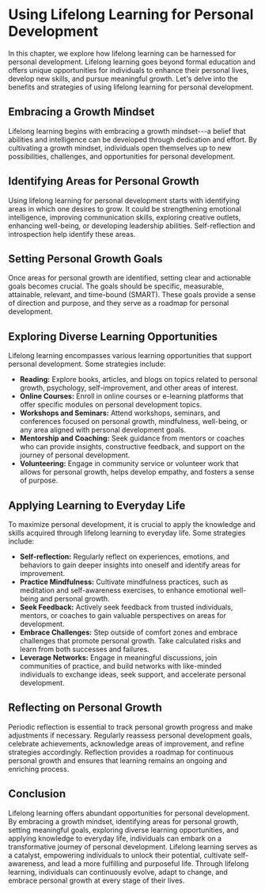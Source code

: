 Using Lifelong Learning for Personal Development
=========================================================

In this chapter, we explore how lifelong learning can be harnessed for personal development. Lifelong learning goes beyond formal education and offers unique opportunities for individuals to enhance their personal lives, develop new skills, and pursue meaningful growth. Let's delve into the benefits and strategies of using lifelong learning for personal development.

Embracing a Growth Mindset
--------------------------

Lifelong learning begins with embracing a growth mindset---a belief that abilities and intelligence can be developed through dedication and effort. By cultivating a growth mindset, individuals open themselves up to new possibilities, challenges, and opportunities for personal development.

Identifying Areas for Personal Growth
-------------------------------------

Using lifelong learning for personal development starts with identifying areas in which one desires to grow. It could be strengthening emotional intelligence, improving communication skills, exploring creative outlets, enhancing well-being, or developing leadership abilities. Self-reflection and introspection help identify these areas.

Setting Personal Growth Goals
-----------------------------

Once areas for personal growth are identified, setting clear and actionable goals becomes crucial. The goals should be specific, measurable, attainable, relevant, and time-bound (SMART). These goals provide a sense of direction and purpose, and they serve as a roadmap for personal development.

Exploring Diverse Learning Opportunities
----------------------------------------

Lifelong learning encompasses various learning opportunities that support personal development. Some strategies include:

* **Reading:** Explore books, articles, and blogs on topics related to personal growth, psychology, self-improvement, and other areas of interest.
* **Online Courses:** Enroll in online courses or e-learning platforms that offer specific modules on personal development topics.
* **Workshops and Seminars:** Attend workshops, seminars, and conferences focused on personal growth, mindfulness, well-being, or any area aligned with personal development goals.
* **Mentorship and Coaching:** Seek guidance from mentors or coaches who can provide insights, constructive feedback, and support on the journey of personal development.
* **Volunteering:** Engage in community service or volunteer work that allows for personal growth, helps develop empathy, and fosters a sense of purpose.

Applying Learning to Everyday Life
----------------------------------

To maximize personal development, it is crucial to apply the knowledge and skills acquired through lifelong learning to everyday life. Some strategies include:

* **Self-reflection:** Regularly reflect on experiences, emotions, and behaviors to gain deeper insights into oneself and identify areas for improvement.
* **Practice Mindfulness:** Cultivate mindfulness practices, such as meditation and self-awareness exercises, to enhance emotional well-being and personal growth.
* **Seek Feedback:** Actively seek feedback from trusted individuals, mentors, or coaches to gain valuable perspectives on areas for development.
* **Embrace Challenges:** Step outside of comfort zones and embrace challenges that promote personal growth. Take calculated risks and learn from both successes and failures.
* **Leverage Networks:** Engage in meaningful discussions, join communities of practice, and build networks with like-minded individuals to exchange ideas, seek support, and accelerate personal development.

Reflecting on Personal Growth
-----------------------------

Periodic reflection is essential to track personal growth progress and make adjustments if necessary. Regularly reassess personal development goals, celebrate achievements, acknowledge areas of improvement, and refine strategies accordingly. Reflection provides a roadmap for continuous personal growth and ensures that learning remains an ongoing and enriching process.

Conclusion
----------

Lifelong learning offers abundant opportunities for personal development. By embracing a growth mindset, identifying areas for personal growth, setting meaningful goals, exploring diverse learning opportunities, and applying knowledge to everyday life, individuals can embark on a transformative journey of personal development. Lifelong learning serves as a catalyst, empowering individuals to unlock their potential, cultivate self-awareness, and lead a more fulfilling and purposeful life. Through lifelong learning, individuals can continuously evolve, adapt to change, and embrace personal growth at every stage of their lives.
